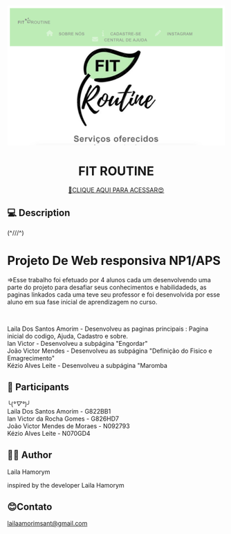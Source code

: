 ![FIT ROUTINE](assets/red.png)

<h1 align="center">FIT ROUTINE</h1>

<div align="center">

[🔗CLIQUE AQUI PARA ACESSAR😍](https://lailaamorim.github.io/Aps/)

</div>

## 💻 Description
(^///^)
<h1>Projeto De Web responsiva NP1/APS</h1>
<p>=>Esse trabalho foi efetuado por 4 alunos cada um desenvolvendo uma parte do projeto para desafiar seus conhecimentos e habilidadeds, as paginas linkados cada uma teve seu professor e foi desenvolvida por esse aluno em sua fase inicial de aprendizagem no curso. </p>
<br>
<p>
Laila Dos Santos Amorim - Desenvolveu as paginas principais : Pagina inicial do codigo, Ajuda, Cadastro e sobre.<br>
Ian Victor - Desenvolveu a subpágina "Engordar" <br>
João Victor Mendes - Desenvolveu as subpágina "Definição do Fisico e Emagrecimento"  <br>
Kézio Alves Leite - Desenvolveu a subpágina "Maromba<br>
 
</p>

## 📖 Participants
╰(*°▽°*)╯<br>
Laila Dos Santos Amorim - G822BB1 <br>
Ian Victor da Rocha Gomes - G826HD7 <br>
João Victor Mendes de Moraes - N092793<br>
Kézio Alves Leite - N070GD4<br>
</p>
<p>
     

## 👩‍💻 Author
Laila Hamorym

<p>inspired by the developer Laila Hamorym</p>

## 😊Contato
lailaamorimsant@gmail.com
